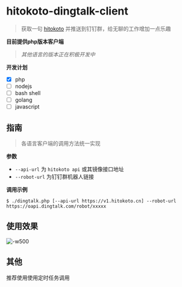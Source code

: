 # hitokoto-dingtalk-client
> 获取一句 [hitokoto](https://github.com/hitokoto-osc) 并推送到钉钉群，给无聊的工作增加一点乐趣

**目前提供php版本客户端**
> *其他语言的版本正在积极开发中*

**开发计划**
- [x] php
- [ ] nodejs
- [ ] bash shell
- [ ] golang
- [ ] javascript

## 指南
> 各语言客户端的调用方法统一实现

**参数**
- `--api-url` 为 `hitokoto api` 或其镜像接口地址
- `--robot-url` 为钉钉群机器人链接

**调用示例**
```shell
$ ./dingtalk.php [--api-url https://v1.hitokoto.cn] --robot-url https://oapi.dingtalk.com/robot/xxxxx
```

## 使用效果
![-w500](https://alextech-1252251443.cos.ap-guangzhou.myqcloud.com/2020/05-28-15906541899926.jpg)

## 其他

推荐使用使用定时任务调用
